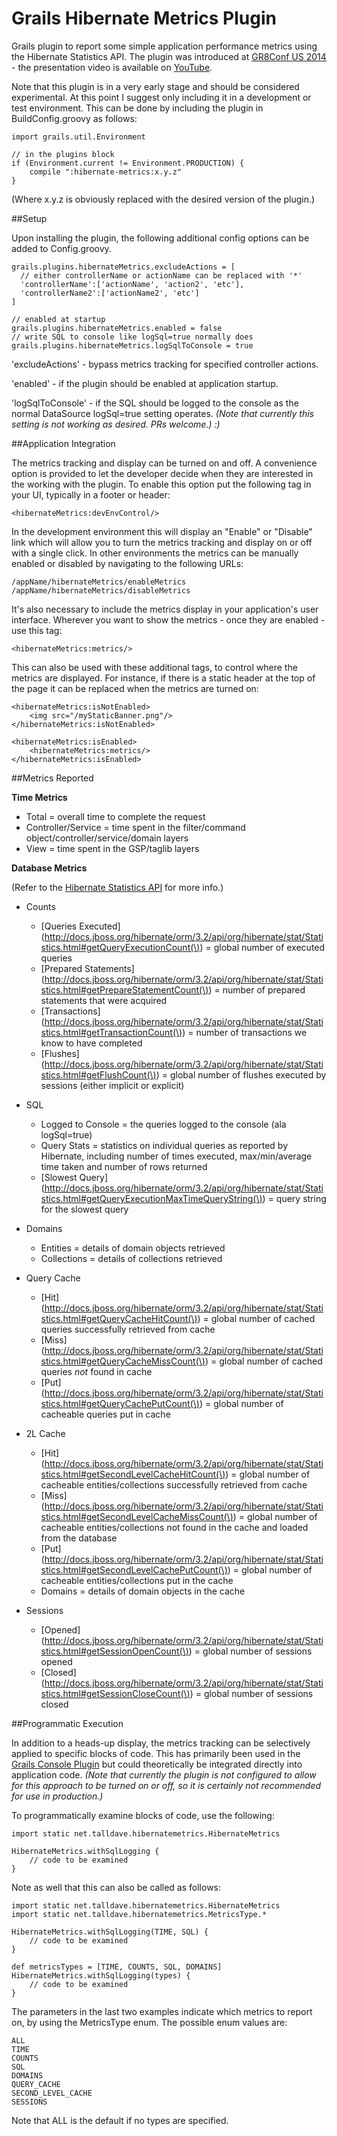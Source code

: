Grails Hibernate Metrics Plugin
===============================

Grails plugin to report some simple application performance metrics using the Hibernate Statistics API.  The plugin was introduced at [GR8Conf US 2014](http://gr8conf.us) - the presentation video is available on [YouTube](https://www.youtube.com/watch?v=_cdb7zYNEFg).

Note that this plugin is in a very early stage and should be considered experimental.  At this point I suggest only including it in a development or test environment.  This can be done by including the plugin in BuildConfig.groovy as follows:

    import grails.util.Environment

    // in the plugins block
    if (Environment.current != Environment.PRODUCTION) {
        compile ":hibernate-metrics:x.y.z"
    }
(Where x.y.z is obviously replaced with the desired version of the plugin.)


##Setup

Upon installing the plugin, the following additional config options can be added to Config.groovy.

    grails.plugins.hibernateMetrics.excludeActions = [
      // either controllerName or actionName can be replaced with '*'
      'controllerName':['actionName', 'action2', 'etc'],
      'controllerName2':['actionName2', 'etc']
    ]

    // enabled at startup
    grails.plugins.hibernateMetrics.enabled = false
    // write SQL to console like logSql=true normally does
    grails.plugins.hibernateMetrics.logSqlToConsole = true

'excludeActions' - bypass metrics tracking for specified controller actions.

'enabled' - if the plugin should be enabled at application startup.

'logSqlToConsole' - if the SQL should be logged to the console as the normal DataSource logSql=true setting operates.  *(Note that currently this setting is not working as desired. PRs welcome.) :)*


##Application Integration

The metrics tracking and display can be turned on and off.  A convenience option is provided to let the developer decide when they are interested in the working with the plugin.  To enable this option put the following tag in your UI, typically in a footer or header:

    <hibernateMetrics:devEnvControl/>

In the development environment this will display an "Enable" or "Disable" link which will allow you to turn the metrics tracking and display on or off with a single click.  In other environments the metrics can be manually enabled or disabled by navigating to the following URLs:

    /appName/hibernateMetrics/enableMetrics
    /appName/hibernateMetrics/disableMetrics


It's also necessary to include the metrics display in your application's user interface.  Wherever you want to show the metrics - once they are enabled - use this tag:

    <hibernateMetrics:metrics/>

This can also be used with these additional tags, to control where the metrics are displayed.  For instance, if there is a static header at the top of the page it can be replaced when the metrics are turned on:

    <hibernateMetrics:isNotEnabled>
        <img src="/myStaticBanner.png"/>
    </hibernateMetrics:isNotEnabled>

    <hibernateMetrics:isEnabled>
        <hibernateMetrics:metrics/>
    </hibernateMetrics:isEnabled>


##Metrics Reported

__Time Metrics__

- Total = overall time to complete the request
- Controller/Service = time spent in the filter/command object/controller/service/domain layers
- View = time spent in the GSP/taglib layers

__Database Metrics__

(Refer to the [Hibernate Statistics API](http://docs.jboss.org/hibernate/orm/3.2/api/org/hibernate/stat/Statistics.html) for more info.)

- Counts

  - [Queries Executed](http://docs.jboss.org/hibernate/orm/3.2/api/org/hibernate/stat/Statistics.html#getQueryExecutionCount(\)) = global number of executed queries
  - [Prepared Statements](http://docs.jboss.org/hibernate/orm/3.2/api/org/hibernate/stat/Statistics.html#getPrepareStatementCount(\)) = number of prepared statements that were acquired
  - [Transactions](http://docs.jboss.org/hibernate/orm/3.2/api/org/hibernate/stat/Statistics.html#getTransactionCount(\)) = number of transactions we know to have completed
  - [Flushes](http://docs.jboss.org/hibernate/orm/3.2/api/org/hibernate/stat/Statistics.html#getFlushCount(\)) = global number of flushes executed by sessions (either implicit or explicit)

- SQL

  - Logged to Console = the queries logged to the console (ala logSql=true)
  - Query Stats = statistics on individual queries as reported by Hibernate, including number of times executed, max/min/average time taken and number of rows returned
  - [Slowest Query](http://docs.jboss.org/hibernate/orm/3.2/api/org/hibernate/stat/Statistics.html#getQueryExecutionMaxTimeQueryString(\)) = query string for the slowest query

- Domains

  - Entities = details of domain objects retrieved
  - Collections = details of collections retrieved

- Query Cache

  - [Hit](http://docs.jboss.org/hibernate/orm/3.2/api/org/hibernate/stat/Statistics.html#getQueryCacheHitCount(\)) = global number of cached queries successfully retrieved from cache
  - [Miss](http://docs.jboss.org/hibernate/orm/3.2/api/org/hibernate/stat/Statistics.html#getQueryCacheMissCount(\)) = global number of cached queries *not* found in cache
  - [Put](http://docs.jboss.org/hibernate/orm/3.2/api/org/hibernate/stat/Statistics.html#getQueryCachePutCount(\)) = global number of cacheable queries put in cache

- 2L Cache

  - [Hit](http://docs.jboss.org/hibernate/orm/3.2/api/org/hibernate/stat/Statistics.html#getSecondLevelCacheHitCount(\)) = global number of cacheable entities/collections successfully retrieved from cache
  - [Miss](http://docs.jboss.org/hibernate/orm/3.2/api/org/hibernate/stat/Statistics.html#getSecondLevelCacheMissCount(\)) = global number of cacheable entities/collections not found in the cache and loaded from the database
  - [Put](http://docs.jboss.org/hibernate/orm/3.2/api/org/hibernate/stat/Statistics.html#getSecondLevelCachePutCount(\)) = global number of cacheable entities/collections put in the cache
  - Domains = details of domain objects in the cache

- Sessions

  - [Opened](http://docs.jboss.org/hibernate/orm/3.2/api/org/hibernate/stat/Statistics.html#getSessionOpenCount(\)) = global number of sessions opened
  - [Closed](http://docs.jboss.org/hibernate/orm/3.2/api/org/hibernate/stat/Statistics.html#getSessionCloseCount(\)) = global number of sessions closed

##Programmatic Execution

In addition to a heads-up display, the metrics tracking can be selectively applied to specific blocks of code.  This has primarily been used in the [Grails Console Plugin](http://grails.org/plugin/console) but could theoretically be integrated directly into application code.  *(Note that currently the plugin is not configured to allow for this approach to be turned on or off, so it is certainly not recommended for use in production.)*

To programmatically examine blocks of code, use the following:

    import static net.talldave.hibernatemetrics.HibernateMetrics

    HibernateMetrics.withSqlLogging {
        // code to be examined
    }

Note as well that this can also be called as follows:

    import static net.talldave.hibernatemetrics.HibernateMetrics
    import static net.talldave.hibernatemetrics.MetricsType.*

    HibernateMetrics.withSqlLogging(TIME, SQL) {
        // code to be examined
    }

    def metricsTypes = [TIME, COUNTS, SQL, DOMAINS]
    HibernateMetrics.withSqlLogging(types) {
        // code to be examined
    }

The parameters in the last two examples indicate which metrics to report on, by using the MetricsType enum.  The possible enum values are:

    ALL
    TIME
    COUNTS
    SQL
    DOMAINS
    QUERY_CACHE
    SECOND_LEVEL_CACHE
    SESSIONS

Note that ALL is the default if no types are specified.